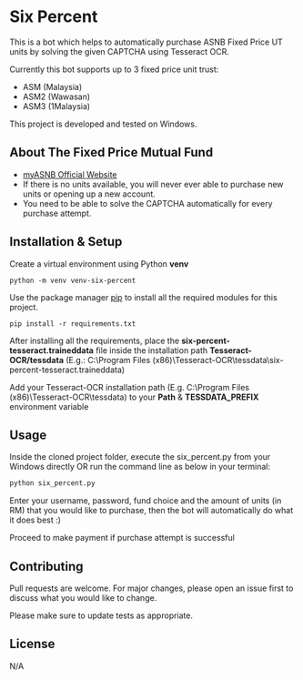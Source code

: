 # Six Percent
This is a bot which helps to automatically purchase ASNB Fixed Price UT units by solving the given CAPTCHA using Tesseract OCR. 

Currently this bot supports up to 3 fixed price unit trust:
- ASM (Malaysia)
- ASM2 (Wawasan)
- ASM3 (1Malaysia)

This project is developed and tested on Windows.

## About The Fixed Price Mutual Fund
- [myASNB Official Website](https://www.myasnb.com.my/)
- If there is no units available, you will never ever able to purchase new units or opening up a new account.
- You need to be able to solve the CAPTCHA automatically for every purchase attempt.

## Installation & Setup
Create a virtual environment using Python **venv**
```
python -m venv venv-six-percent
```


Use the package manager [pip](https://pip.pypa.io/en/stable/) to install all the required modules for this project.
```
pip install -r requirements.txt
```

After installing all the requirements, place the **six-percent-tesseract.traineddata** file inside the installation path **Tesseract-OCR/tessdata** (E.g.: C:\Program Files (x86)\Tesseract-OCR\tessdata\six-percent-tesseract.traineddata)

Add your Tesseract-OCR installation path (E.g. C:\Program Files (x86)\Tesseract-OCR\tessdata) to your **Path** & **TESSDATA_PREFIX** environment variable 

## Usage

Inside the cloned project folder, execute the six_percent.py from your Windows directly OR run the command line as below in your terminal:
```bash
python six_percent.py
```
Enter your username, password, fund choice and the amount of units (in RM) that you would like to purchase, then the bot will automatically do what it does best :)

Proceed to make payment if purchase attempt is successful

## Contributing
Pull requests are welcome. For major changes, please open an issue first to discuss what you would like to change.

Please make sure to update tests as appropriate.

## License
N/A

